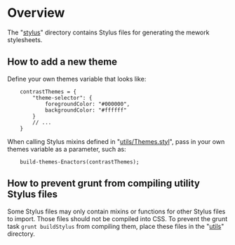# Overview

The "[stylus](./)" directory contains Stylus files for generating the mework stylesheets.

## How to add a new theme

Define your own themes variable that looks like:

```stylus
    contrastThemes = {
        "theme-selector": {
            foregroundColor: "#000000",
            backgroundColor: "#ffffff"
        }
        // ...
    }
```

When calling Stylus mixins defined in "[utils/Themes.styl](./utils/Themes.styl)", pass in your own themes variable as a
parameter, such as:

```stylus
    build-themes-Enactors(contrastThemes);
```

## How to prevent grunt from compiling utility Stylus files

Some Stylus files may only contain mixins or functions for other Stylus files to import. Those files should not be
compiled into CSS. To prevent the grunt task `grunt buildStylus` from compiling them, place these files in the
"[utils](./utils)" directory.
